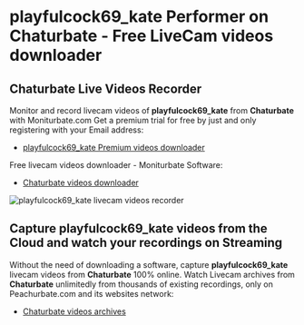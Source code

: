 # playfulcock69_kate Performer on Chaturbate - Free LiveCam videos downloader

## Chaturbate Live Videos Recorder

Monitor and record livecam videos of **playfulcock69_kate** from **Chaturbate** with Moniturbate.com
Get a premium trial for free by just and only registering with your Email address:
* [playfulcock69_kate Premium videos downloader](https://moniturbate.com/request-demo-licence-key.html)

Free livecam videos downloader - Moniturbate Software:
* [Chaturbate videos downloader](https://moniturbate.com/moniturbate-download-software.html)

![playfulcock69_kate livecam videos recorder](https://peachurnet.com/templates/moniturbate-software.png)


## Capture playfulcock69_kate videos from the Cloud and watch your recordings on Streaming

Without the need of downloading a software, capture **playfulcock69_kate** livecam videos from **Chaturbate** 100% online.
Watch Livecam archives from **Chaturbate** unlimitedly from thousands of existing recordings, only on Peachurbate.com and its websites network:
* [Chaturbate videos archives](https://peachurnet.com/)